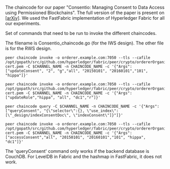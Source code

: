 The chaincode for our paper "Consentio: Managing Consent to Data Access using Permissioned Blockchains". The full version of the paper is present on [[arXiv]](https://arxiv.org/pdf/1910.07110.pdf). We used the FastFabric implementation of Hyperledger Fabric for all our experiments.

Set of commands that need to be run to invoke the different chaincodes. 

The filename is Consentio_chaincode.go (for the IWS design). The other file is for the RWS design.

```
peer chaincode invoke -o orderer.example.com:7050 --tls --cafile /opt/gopath/src/github.com/hyperledger/fabric/peer/crypto/ordererOrganizations/example.com/orderers/orderer.example.com/msp/tlscacerts/tlsca.example.com-cert.pem -C $CHANNEL_NAME -n CHAINCODE_NAME -c '{"Args":["updateConsent", "2", "g","all", "20150101", "20160101","101", "hippa"]}'

peer chaincode invoke -o orderer.example.com:7050 --tls --cafile /opt/gopath/src/github.com/hyperledger/fabric/peer/crypto/ordererOrganizations/example.com/orderers/orderer.example.com/msp/tlscacerts/tlsca.example.com-cert.pem -C $CHANNEL_NAME -n CHAINCODE_NAME -c '{"Args":["updateRole","hippa", "all", "dc1","r"]}'

peer chaincode query -C $CHANNEL_NAME -n CHAINCODE_NAME -c '{"Args":["queryConsent", "{\"selector\":{}, \"use_index\":[\"_design/indexConsentDoc\", \"indexConsent\"]}"]}'

peer chaincode invoke -o orderer.example.com:7050 --tls --cafile /opt/gopath/src/github.com/hyperledger/fabric/peer/crypto/ordererOrganizations/example.com/orderers/orderer.example.com/msp/tlscacerts/tlsca.example.com-cert.pem -C $CHANNEL_NAME -n CHAINCODE_NAME -c '{"Args":["accessConsent","all", "20150101", "20160101","101", "hippa", "dc1"]}'

```

The 'queryConsent' command only works if the backend database is CouchDB. For LevelDB in Fabric and the hashmap in FastFabric, it does not work.
